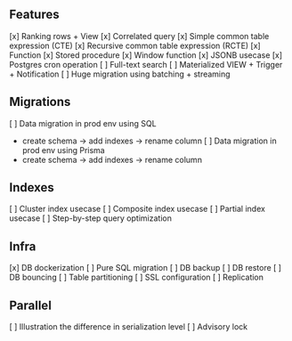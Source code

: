 ## Features
[x] Ranking rows + View
[x] Correlated query
[x] Simple common table expression (CTE)
[x] Recursive common table expression (RCTE)
[x] Function
[x] Stored procedure
[x] Window function
[x] JSONB usecase
[x] Postgres cron operation
[ ] Full-text search
[ ] Materialized VIEW + Trigger + Notification
[ ] Huge migration using batching + streaming

## Migrations
[ ] Data migration in prod env using SQL
  - create schema -> add indexes -> rename column
[ ] Data migration in prod env using Prisma
  - create schema -> add indexes -> rename column

## Indexes
[ ] Cluster index usecase
[ ] Composite index usecase
[ ] Partial index usecase
[ ] Step-by-step query optimization


## Infra
[x] DB dockerization
[ ] Pure SQL migration
[ ] DB backup
[ ] DB restore
[ ] DB bouncing
[ ] Table partitioning
[ ] SSL configuration
[ ] Replication


## Parallel
[ ] Illustration the difference in serialization level
[ ] Advisory lock






